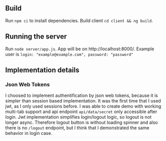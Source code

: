 ## Build

Run `npm ci` to install dependencies. Build client `cd client && ng build`.

## Running the server

Run `node server/app.js`. App will be on http://localhost:8000/. Example user is `login: "example@example.com", password: "password"`

## Implementation details

### Json Web Tokens

I choosed to implement authentification by json web tokens, because it is simpler than session based implementation. It was the first time that I used jwt, as I only used sessions before. I was able to create demo with working multi-tab support and api endpoint `api/data/secret` only accessible after login. Jwt implementation simplifies login/logout logic, so logout is not longer async. Therefore logout button is without loading spinner and also there is no `/logout` endpoint, but I think that I demonstrated the same behavior in login case.

